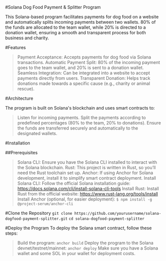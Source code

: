 #Solana Dog Food Payment & Splitter Program

This Solana-based program facilitates payments for dog food on a website and automatically splits incoming payments between two wallets. 80% of the funds are allocated to the team wallet, while 20% is directed to a donation wallet, ensuring a smooth and transparent process for both business and charity.

#Features

> Payment Acceptance: Accepts payments for dog food via Solana transactions.
> Automatic Payment Split: 80% of the incoming payment goes to the team wallet, and 20% is sent to a donation wallet.
> Seamless Integration: Can be integrated into a website to accept payments directly from users.
> Transparent Donation: Helps track donations made towards a specific cause (e.g., charity or animal rescue).

#Architecture

The program is built on Solana's blockchain and uses smart contracts to:

> Listen for incoming payments.
> Split the payments according to predefined percentages (80% to the team, 20% to donations).
> Ensure the funds are transferred securely and automatically to the designated wallets.

#Installation

##Prerequisites

> Solana CLI: Ensure you have the Solana CLI installed to interact with the Solana blockchain.
> Rust: This project is written in Rust, so you’ll need the Rust toolchain set up.
> Anchor: If using Anchor for Solana development, install it to simplify smart contract deployment.
> Install Solana CLI: Follow the official Solana installation guide: https://docs.solana.com/cli/install-solana-cli-tools
> Install Rust: Install Rust from the official website: https://www.rust-lang.org/tools/install
> Install Anchor (optional, for easier deployment):
`$ npm install -g @project-serum/anchor-cli`

#Clone the Repository
`git clone https://github.com/yourusername/solana-dogfood-payment-splitter.git`
`cd solana-dogfood-payment-splitter`

#Deploy the Program
To deploy the Solana smart contract, follow these steps:

> Build the program:
`anchor build`
> Deploy the program to the Solana devnet/testnet/mainnet:
`anchor deploy`
Make sure you have a Solana wallet and some SOL in your wallet for deployment costs.
